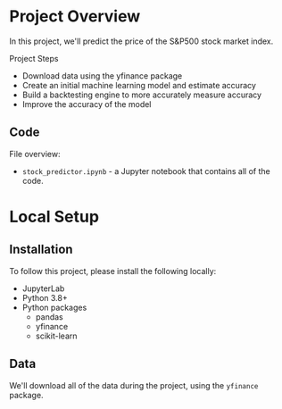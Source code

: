 # Project Overview
In this project, we'll predict the price of the S&P500 stock market index.

Project Steps

- Download data using the yfinance package
- Create an initial machine learning model and estimate accuracy
- Build a backtesting engine to more accurately measure accuracy
- Improve the accuracy of the model

## Code

File overview:
- `stock_predictor.ipynb` - a Jupyter notebook that contains all of the code.

# Local Setup
## Installation
To follow this project, please install the following locally:

- JupyterLab
- Python 3.8+
- Python packages
  - pandas
  - yfinance
  - scikit-learn

## Data
We'll download all of the data during the project, using the `yfinance` package.
